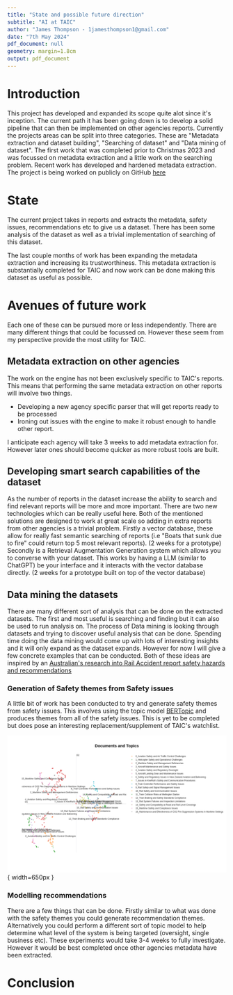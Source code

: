 ```yaml
---
title: "State and possible future direction"
subtitle: "AI at TAIC"
author: "James Thompson - 1jamesthompson1@gmail.com"
date: "7th May 2024"
pdf_document: null
geometry: margin=1.8cm
output: pdf_document
---
```


# Introduction

This project has developed and expanded its scope quite alot since it's inception. The current path it has been going down is to develop a solid pipeline that can then be implemented on other agencies reports. Currently the projects areas can be split into three categories. These are "Metadata extraction and dataset building", "Searching of dataset" and "Data mining of dataset". The first work that was completed prior to Christmas 2023 and was focussed on metadata extraction and a little work on the searching problem. Recent work has developed and hardened metadata extraction. The project is being worked on publicly on GitHub [here](https://github.com/1jamesthompson1/TAIC-report-summary)

# State

The current project takes in reports and extracts the metadata, safety issues, recommendations etc to give us a dataset. There has been some analysis of the dataset as well as a trivial implementation of searching of this dataset.

The last couple months of work has been expanding the metadata extraction and increasing its trustworthiness. This metadata extraction is substantially completed for TAIC and now work can be done making this dataset as useful as possible.

# Avenues of future work

Each one of these can be pursued more or less independently. There are many different things that could be focussed on. However these seem from my perspective provide the most utility for TAIC.

## Metadata extraction on other agencies

The work on the engine has not been exclusively specific to TAIC's reports. This means that performing the same metadata extraction on other reports will involve two things.

- Developing a new agency specific parser that will get reports ready to be processed
- Ironing out issues with the engine to make it robust enough to handle other report.

I anticipate each agency will take 3 weeks to add metadata extraction for. However later ones should become quicker as more robust tools are built.

## Developing smart search capabilities of the dataset

As the number of reports in the dataset increase the ability to search and find relevant reports will be more and more important. There are two new technologies which can be really useful here. Both of the mentioned solutions are designed to work at great scale so adding in extra reports from other agencies is a trivial problem.
Firstly a vector database, these allow for really fast semantic searching of reports (i.e "Boats that sunk due to fire" could return top 5 most relevant reports). (2 weeks for a prototype)
Secondly is a Retrieval Augmentation Generation system which allows you to converse with your dataset. This works by having a LLM (similar to ChatGPT) be your interface and it interacts with the vector database directly. (2 weeks for a prototype built on top of the vector database)

## Data mining the datasets

There are many different sort of analysis that can be done on the extracted datasets. The first and most useful is searching and finding but it can also be used to run analysis on. The process of Data mining is looking through datasets and trying to discover useful analysis that can be done. Spending time doing the data mining would come up with lots of interesting insights and it will only expand as the dataset expands. However for now I will give a few concrete examples that can be conducted. Both of these ideas are inspired by an [Australian's research into Rail Accident report safety hazards and recommendations](https://australasiantransportresearchforum.org.au/wp-content/uploads/2023/12/ATRF_2023_Paper_19.pdf)

### Generation of Safety themes from Safety issues

A little bit of work has been conducted to try and generate safety themes from safety issues. This involves using the topic model [BERTopic](https://maartengr.github.io/BERTopic/index.html) and produces themes from all of the safety issues. This is yet to be completed but does pose an interesting replacement/supplement of TAIC's watchlist.

![Example topic model of safety issues and generated safety themes](example_model.png){ width=650px }


### Modelling recommendations

There are a few things that can be done. Firstly similar to what was done with the safety themes you could generate recommendation themes. Alternatively you could perform a different sort of topic model to help determine what level of the system is being targeted (oversight, single business etc). These experiments would take 3-4 weeks to fully investigate. However it would be best completed once other agencies metadata have been extracted.

# Conclusion

